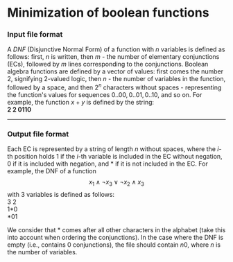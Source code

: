 # Minimization of boolean functions

### Input file format
A *DNF* (Disjunctive Normal Form) of a function with $n$ variables is defined as follows: first, $n$ is written, then $m$ - the number of elementary conjunctions (ECs), followed by $m$ lines corresponding to the conjunctions.
Boolean algebra functions are defined by a vector of values: first comes the number $2$, signifying 2-valued logic, then $n$ - the number of variables in the function, followed by a space, and then $2^n$ characters without spaces - representing the function's values for sequences $0..00, 0..01, 0..10$, and so on. For example, the function $x + y$ is defined by the string:\
**2 2 0110**

***

### Output file format

Each EC is represented by a string of length $n$ without spaces, where the $i$-th position holds $1$ if the $i$-th variable is included in the EC without negation, $0$ if it is included with negation, and * if it is not included in the EC. For example, the DNF of a function $$x_1\land\lnot{x_3}\lor\lnot{x_2}\land x_3$$ with $3$ variables is defined as follows:\
3 2\
1*0\
*01

We consider that * comes after all other characters in the alphabet (take this into account when ordering the conjunctions). In the case where the DNF is empty (i.e., contains $0$ conjunctions), the file should contain $n 0$, where $n$ is the number of variables.